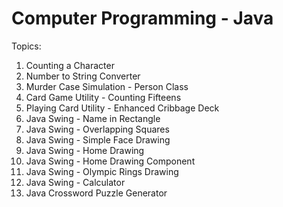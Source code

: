 # Computer Programming - Java

Topics:
1) Counting a Character
2) Number to String Converter
3) Murder Case Simulation - Person Class
4) Card Game Utility - Counting Fifteens
5) Playing Card Utility - Enhanced Cribbage Deck
6) Java Swing - Name in Rectangle
7) Java Swing - Overlapping Squares
8) Java Swing - Simple Face Drawing
9) Java Swing - Home Drawing
10) Java Swing - Home Drawing Component
11) Java Swing - Olympic Rings Drawing
12) Java Swing - Calculator
13) Java Crossword Puzzle Generator
